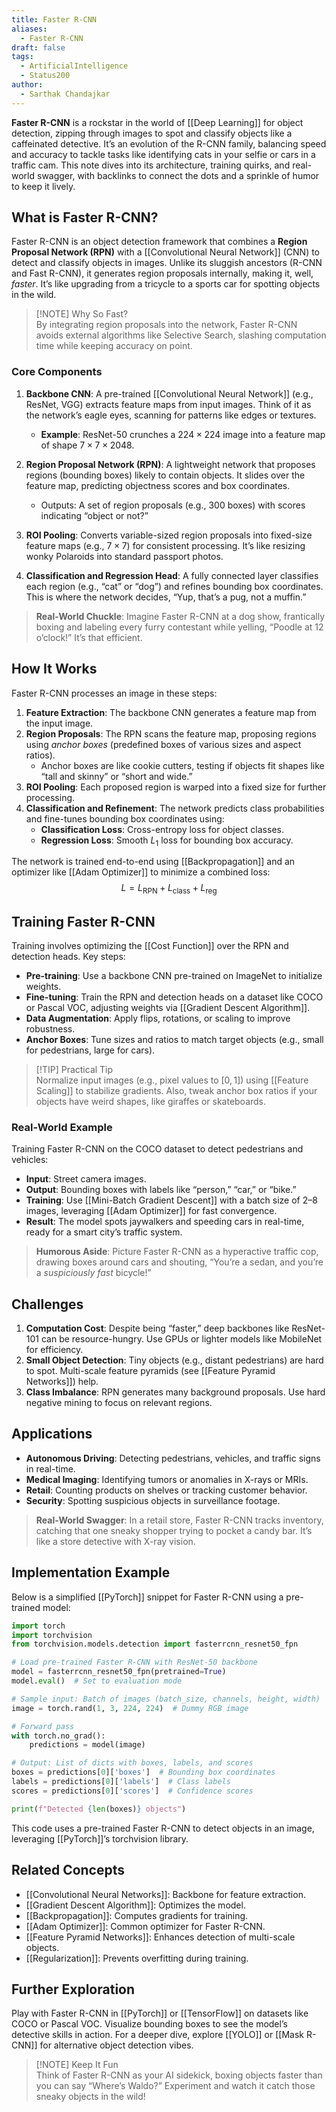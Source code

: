 ```yaml
---
title: Faster R-CNN
aliases:
  - Faster R-CNN
draft: false
tags:
  - ArtificialIntelligence
  - Status200
author:
  - Sarthak Chandajkar
---
```


**Faster R-CNN** is a rockstar in the world of [[Deep Learning]] for object detection, zipping through images to spot and classify objects like a caffeinated detective. It’s an evolution of the R-CNN family, balancing speed and accuracy to tackle tasks like identifying cats in your selfie or cars in a traffic cam. This note dives into its architecture, training quirks, and real-world swagger, with backlinks to connect the dots and a sprinkle of humor to keep it lively.

## What is Faster R-CNN?

Faster R-CNN is an object detection framework that combines a **Region Proposal Network (RPN)** with a [[Convolutional Neural Network]] (CNN) to detect and classify objects in images. Unlike its sluggish ancestors (R-CNN and Fast R-CNN), it generates region proposals internally, making it, well, _faster_. It’s like upgrading from a tricycle to a sports car for spotting objects in the wild.

> [!NOTE] Why So Fast?  
> By integrating region proposals into the network, Faster R-CNN avoids external algorithms like Selective Search, slashing computation time while keeping accuracy on point.

### Core Components

1. **Backbone CNN**: A pre-trained [[Convolutional Neural Network]] (e.g., ResNet, VGG) extracts feature maps from input images. Think of it as the network’s eagle eyes, scanning for patterns like edges or textures.
    
    - **Example**: ResNet-50 crunches a $224 \times 224$ image into a feature map of shape $7 \times 7 \times 2048$.
2. **Region Proposal Network (RPN)**: A lightweight network that proposes regions (bounding boxes) likely to contain objects. It slides over the feature map, predicting objectness scores and box coordinates.
    
    - Outputs: A set of region proposals (e.g., 300 boxes) with scores indicating “object or not?”
3. **ROI Pooling**: Converts variable-sized region proposals into fixed-size feature maps (e.g., $7 \times 7$) for consistent processing. It’s like resizing wonky Polaroids into standard passport photos.
    
4. **Classification and Regression Head**: A fully connected layer classifies each region (e.g., “cat” or “dog”) and refines bounding box coordinates. This is where the network decides, “Yup, that’s a pug, not a muffin.”
    

> **Real-World Chuckle**: Imagine Faster R-CNN at a dog show, frantically boxing and labeling every furry contestant while yelling, “Poodle at 12 o’clock!” It’s that efficient.

## How It Works

Faster R-CNN processes an image in these steps:

1. **Feature Extraction**: The backbone CNN generates a feature map from the input image.
2. **Region Proposals**: The RPN scans the feature map, proposing regions using _anchor boxes_ (predefined boxes of various sizes and aspect ratios).
    - Anchor boxes are like cookie cutters, testing if objects fit shapes like “tall and skinny” or “short and wide.”
3. **ROI Pooling**: Each proposed region is warped into a fixed size for further processing.
4. **Classification and Refinement**: The network predicts class probabilities and fine-tunes bounding box coordinates using:
    - **Classification Loss**: Cross-entropy loss for object classes.
    - **Regression Loss**: Smooth $L_1$ loss for bounding box accuracy.

The network is trained end-to-end using [[Backpropagation]] and an optimizer like [[Adam Optimizer]] to minimize a combined loss:  
$$  
L = L_{\text{RPN}} + L_{\text{class}} + L_{\text{reg}}  
$$

## Training Faster R-CNN

Training involves optimizing the [[Cost Function]] over the RPN and detection heads. Key steps:

- **Pre-training**: Use a backbone CNN pre-trained on ImageNet to initialize weights.
- **Fine-tuning**: Train the RPN and detection heads on a dataset like COCO or Pascal VOC, adjusting weights via [[Gradient Descent Algorithm]].
- **Data Augmentation**: Apply flips, rotations, or scaling to improve robustness.
- **Anchor Boxes**: Tune sizes and ratios to match target objects (e.g., small for pedestrians, large for cars).

> [!TIP] Practical Tip  
> Normalize input images (e.g., pixel values to $[0, 1]$) using [[Feature Scaling]] to stabilize gradients. Also, tweak anchor box ratios if your objects have weird shapes, like giraffes or skateboards.

### Real-World Example

Training Faster R-CNN on the COCO dataset to detect pedestrians and vehicles:

- **Input**: Street camera images.
- **Output**: Bounding boxes with labels like “person,” “car,” or “bike.”
- **Training**: Use [[Mini-Batch Gradient Descent]] with a batch size of 2–8 images, leveraging [[Adam Optimizer]] for fast convergence.
- **Result**: The model spots jaywalkers and speeding cars in real-time, ready for a smart city’s traffic system.

> **Humorous Aside**: Picture Faster R-CNN as a hyperactive traffic cop, drawing boxes around cars and shouting, “You’re a sedan, and you’re a _suspiciously fast_ bicycle!”

## Challenges

1. **Computation Cost**: Despite being “faster,” deep backbones like ResNet-101 can be resource-hungry. Use GPUs or lighter models like MobileNet for efficiency.
2. **Small Object Detection**: Tiny objects (e.g., distant pedestrians) are hard to spot. Multi-scale feature pyramids (see [[Feature Pyramid Networks]]) help.
3. **Class Imbalance**: RPN generates many background proposals. Use hard negative mining to focus on relevant regions.

## Applications

- **Autonomous Driving**: Detecting pedestrians, vehicles, and traffic signs in real-time.
- **Medical Imaging**: Identifying tumors or anomalies in X-rays or MRIs.
- **Retail**: Counting products on shelves or tracking customer behavior.
- **Security**: Spotting suspicious objects in surveillance footage.

> **Real-World Swagger**: In a retail store, Faster R-CNN tracks inventory, catching that one sneaky shopper trying to pocket a candy bar. It’s like a store detective with X-ray vision.

## Implementation Example

Below is a simplified [[PyTorch]] snippet for Faster R-CNN using a pre-trained model:

```python
import torch
import torchvision
from torchvision.models.detection import fasterrcnn_resnet50_fpn

# Load pre-trained Faster R-CNN with ResNet-50 backbone
model = fasterrcnn_resnet50_fpn(pretrained=True)
model.eval()  # Set to evaluation mode

# Sample input: Batch of images (batch_size, channels, height, width)
image = torch.rand(1, 3, 224, 224)  # Dummy RGB image

# Forward pass
with torch.no_grad():
    predictions = model(image)

# Output: List of dicts with boxes, labels, and scores
boxes = predictions[0]['boxes']  # Bounding box coordinates
labels = predictions[0]['labels']  # Class labels
scores = predictions[0]['scores']  # Confidence scores

print(f"Detected {len(boxes)} objects")
```

This code uses a pre-trained Faster R-CNN to detect objects in an image, leveraging [[PyTorch]]’s torchvision library.

## Related Concepts

- [[Convolutional Neural Networks]]: Backbone for feature extraction.
- [[Gradient Descent Algorithm]]: Optimizes the model.
- [[Backpropagation]]: Computes gradients for training.
- [[Adam Optimizer]]: Common optimizer for Faster R-CNN.
- [[Feature Pyramid Networks]]: Enhances detection of multi-scale objects.
- [[Regularization]]: Prevents overfitting during training.

## Further Exploration

Play with Faster R-CNN in [[PyTorch]] or [[TensorFlow]] on datasets like COCO or Pascal VOC. Visualize bounding boxes to see the model’s detective skills in action. For a deeper dive, explore [[YOLO]] or [[Mask R-CNN]] for alternative object detection vibes.

> [!NOTE] Keep It Fun  
> Think of Faster R-CNN as your AI sidekick, boxing objects faster than you can say “Where’s Waldo?” Experiment and watch it catch those sneaky objects in the wild!
